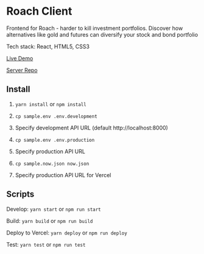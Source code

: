 # Roach Client

Frontend for Roach - harder to kill investment portfolios. Discover how alternatives like gold and futures can diversify your stock and bond portfolio

Tech stack: React, HTML5, CSS3

[Live Demo](https://roach.now.sh)

[Server Repo](https://github.com/ajfryer/roach-server)

## Install

1. `yarn install` or `npm install`

2. `cp sample.env .env.development`

3. Specify development API URL (default http://localhost:8000)

4. `cp sample.env .env.production`

5. Specify production API URL

6. `cp sample.now.json now.json`

7. Specify production API URL for Vercel

## Scripts

Develop: `yarn start` or `npm run start`

Build: `yarn build` or `npm run build`

Deploy to Vercel: `yarn deploy` or `npm run deploy`

Test: `yarn test` or `npm run test`
